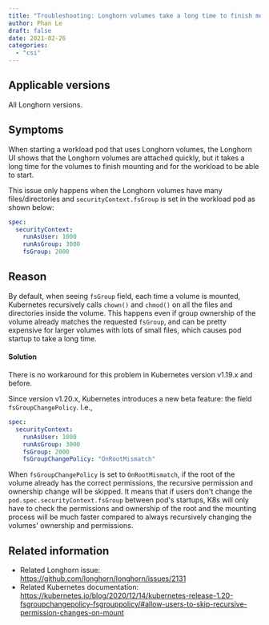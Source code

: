 ```yaml
---
title: "Troubleshooting: Longhorn volumes take a long time to finish mounting"
author: Phan Le
draft: false
date: 2021-02-26
categories:
  - "csi"
---
```


## Applicable versions
All Longhorn versions.

## Symptoms

When starting a workload pod that uses Longhorn volumes,
the Longhorn UI shows that the Longhorn volumes are attached quickly,
but it takes a long time for the volumes to finish mounting and for the workload to be able to start.

This issue only happens when the Longhorn volumes have many files/directories and `securityContext.fsGroup` is set in the workload pod as shown below:
```yaml
spec:
  securityContext:
    runAsUser: 1000
    runAsGroup: 3000
    fsGroup: 2000
```

## Reason

By default, when seeing `fsGroup` field, each time a volume is mounted, Kubernetes recursively calls `chown()` and `chmod()` on all the files and directories inside the volume.
This happens even if group ownership of the volume already matches the requested `fsGroup`,
and can be pretty expensive for larger volumes with lots of small files, which causes pod startup to take a long time.

#### Solution
There is no workaround for this problem in Kubernetes version v1.19.x and before.

Since version v1.20.x, Kubernetes introduces a new beta feature: the field `fsGroupChangePolicy`. I.e.,
```yaml
spec:
  securityContext:
    runAsUser: 1000
    runAsGroup: 3000
    fsGroup: 2000
    fsGroupChangePolicy: "OnRootMismatch"
```
When `fsGroupChangePolicy` is set to `OnRootMismatch`, if the root of the volume already has the correct permissions,
the recursive permission and ownership change will be skipped.
It means that if users don't change the `pod.spec.securityContext.fsGroup` between pod's startups,
K8s will only have to check the permissions and ownership of the root and the mounting process will be much faster compared to always recursively changing the volumes' ownership and permissions.


## Related information

* Related Longhorn issue: https://github.com/longhorn/longhorn/issues/2131
* Related Kubernetes documentation: https://kubernetes.io/blog/2020/12/14/kubernetes-release-1.20-fsgroupchangepolicy-fsgrouppolicy/#allow-users-to-skip-recursive-permission-changes-on-mount
